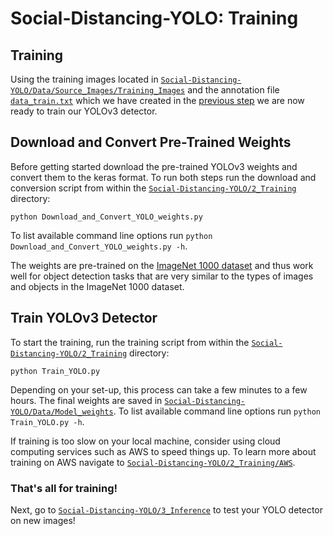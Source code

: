 # Social-Distancing-YOLO: Training

## Training

Using the training images located in [`Social-Distancing-YOLO/Data/Source_Images/Training_Images`](/Data/Source_Images/Training_Images) and the annotation file [`data_train.txt`](/Data/Source_Images/Training_Images/vott-csv-export) which we have created in the [previous step](/1_Image_Annotation/) we are now ready to train our YOLOv3 detector. 

## Download and Convert Pre-Trained Weights

Before getting started download the pre-trained YOLOv3 weights and convert them to the keras format. To run both steps run the download and conversion script from within the [`Social-Distancing-YOLO/2_Training`](/2_Training/) directory:

```
python Download_and_Convert_YOLO_weights.py
```
To list available command line options run `python Download_and_Convert_YOLO_weights.py -h`.

The weights are pre-trained on the [ImageNet 1000 dataset](http://image-net.org/challenges/LSVRC/2015/index) and thus work well for object detection tasks that are very similar to the types of images and objects in the ImageNet 1000 dataset.

## Train YOLOv3 Detector

To start the training, run the training script from within the [`Social-Distancing-YOLO/2_Training`](/2_Training/) directory:
```
python Train_YOLO.py 
```
Depending on your set-up, this process can take a few minutes to a few hours. The final weights are saved in [`Social-Distancing-YOLO/Data/Model_weights`](/Data/Model_weights). To list available command line options run `python Train_YOLO.py -h`.

If training is too slow on your local machine, consider using cloud computing services such as AWS to speed things up. To learn more about training on AWS navigate to [`Social-Distancing-YOLO/2_Training/AWS`](/2_Training/AWS).

### That's all for training! 
Next, go to [`Social-Distancing-YOLO/3_Inference`](/3_Inference) to test your YOLO detector on new images!

